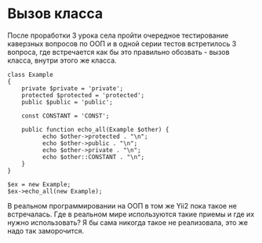 Вызов класса
======

После проработки 3 урока села пройти очередное тестирование каверзных вопросов по ООП и в одной серии тестов встретилось 3 вопроса, где встречается как бы это правильно обозвать - вызов класса, внутри этого же класса.

```
class Example 
{ 
    private $private = 'private';     
    protected $protected = 'protected';     
    public $public = 'public';
     
    const CONSTANT = 'CONST'; 
     
    public function echo_all(Example $other) { 
          echo $other->protected . "\n"; 
          echo $other->public . "\n";      
          echo $other->private . "\n"; 
          echo $other::CONSTANT . "\n";                
    } 
} 
 
$ex = new Example; 
$ex->echo_all(new Example);
```

В реальном программировании на ООП в том же Yii2 пока такое не встречалась. Где в реальном мире используются такие приемы и где их нужно использовать? Я бы сама никогда такое не реализовала, это же надо так заморочится.